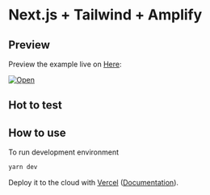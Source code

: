 # Next.js + Tailwind + Amplify


## Preview

Preview the example live on [Here](http://stackblitz.com/):

[![Open](https://developer.stackblitz.com/img/open_in_stackblitz.svg)](https://stackblitz.com/github/vercel/next.js/tree/canary/examples/with-tailwindcss)

## Hot to test

## How to use

To run development environment
```bash
yarn dev
```

Deploy it to the cloud with [Vercel](https://vercel.com/new?utm_source=github&utm_medium=readme&utm_campaign=next-example) ([Documentation](https://nextjs.org/docs/deployment)).

